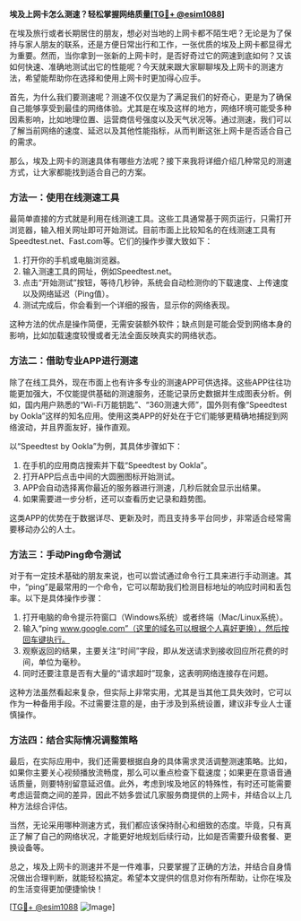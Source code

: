 **埃及上网卡怎么测速？轻松掌握网络质量[[TG💪+ @esim1088](https://t.me/s/esim1088)]**

在埃及旅行或者长期居住的朋友，想必对当地的上网卡都不陌生吧？无论是为了保持与家人朋友的联系，还是方便日常出行和工作，一张优质的埃及上网卡都显得尤为重要。然而，当你拿到一张新的上网卡时，是否好奇过它的网速到底如何？又该如何快速、准确地测试出它的性能呢？今天就来跟大家聊聊埃及上网卡的测速方法，希望能帮助你在选择和使用上网卡时更加得心应手。

首先，为什么我们要测速呢？测速不仅仅是为了满足我们的好奇心，更是为了确保自己能够享受到最佳的网络体验。尤其是在埃及这样的地方，网络环境可能受多种因素影响，比如地理位置、运营商信号强度以及天气状况等。通过测速，我们可以了解当前网络的速度、延迟以及其他性能指标，从而判断这张上网卡是否适合自己的需求。

那么，埃及上网卡的测速具体有哪些方法呢？接下来我将详细介绍几种常见的测速方式，让大家都能找到适合自己的方案。

### 方法一：使用在线测速工具

最简单直接的方式就是利用在线测速工具。这些工具通常基于网页运行，只需打开浏览器，输入相关网址即可开始测试。目前市面上比较知名的在线测速工具有Speedtest.net、Fast.com等。它们的操作步骤大致如下：

1. 打开你的手机或电脑浏览器。
2. 输入测速工具的网址，例如Speedtest.net。
3. 点击“开始测试”按钮，等待几秒钟，系统会自动检测你的下载速度、上传速度以及网络延迟（Ping值）。
4. 测试完成后，你会看到一个详细的报告，显示你的网络表现。

这种方法的优点是操作简便，无需安装额外软件；缺点则是可能会受到网络本身的影响，比如加载速度较慢或者无法全面反映真实的网络状态。

### 方法二：借助专业APP进行测速

除了在线工具外，现在市面上也有许多专业的测速APP可供选择。这些APP往往功能更加强大，不仅能提供基础的测速服务，还能记录历史数据并生成图表分析。例如，国内用户熟悉的“Wi-Fi万能钥匙”、“360测速大师”，国外则有像“Speedtest by Ookla”这样的知名应用。使用这类APP的好处在于它们能够更精确地捕捉到网络波动，并且界面友好，操作直观。

以“Speedtest by Ookla”为例，其具体步骤如下：

1. 在手机的应用商店搜索并下载“Speedtest by Ookla”。
2. 打开APP后点击中间的大圆圈图标开始测试。
3. APP会自动选择离你最近的服务器进行测速，几秒后就会显示出结果。
4. 如果需要进一步分析，还可以查看历史记录和趋势图。

这类APP的优势在于数据详尽、更新及时，而且支持多平台同步，非常适合经常需要移动办公的人士。

### 方法三：手动Ping命令测试

对于有一定技术基础的朋友来说，也可以尝试通过命令行工具来进行手动测速。其中，“ping”是最常用的一个命令，它可以帮助我们检测目标地址的响应时间和丢包率。以下是具体操作步骤：

1. 打开电脑的命令提示符窗口（Windows系统）或者终端（Mac/Linux系统）。
2. 输入“ping www.google.com”（这里的域名可以根据个人喜好更换），然后按回车键执行。
3. 观察返回的结果，主要关注“时间”字段，即从发送请求到接收回应所花费的时间，单位为毫秒。
4. 同时还要注意是否有大量的“请求超时”现象，这表明网络连接存在问题。

这种方法虽然看起来复杂，但实际上非常实用，尤其是当其他工具失效时，它可以作为一种备用手段。不过需要注意的是，由于涉及到系统设置，建议非专业人士谨慎操作。

### 方法四：结合实际情况调整策略

最后，在实际应用中，我们还需要根据自身的具体需求灵活调整测速策略。比如，如果你主要关心视频播放流畅度，那么可以重点检查下载速度；如果更在意语音通话质量，则要特别留意延迟值。此外，考虑到埃及地区的特殊性，有时还可能需要考虑运营商之间的差异，因此不妨多尝试几家服务商提供的上网卡，并结合以上几种方法综合评估。

当然，无论采用哪种测速方式，我们都应该保持耐心和细致的态度。毕竟，只有真正了解了自己的网络状况，才能更好地规划后续行动，比如是否需要升级套餐、更换设备等。

总之，埃及上网卡的测速并不是一件难事，只要掌握了正确的方法，并结合自身情况做出合理判断，就能轻松搞定。希望本文提供的信息对你有所帮助，让你在埃及的生活变得更加便捷愉快！

[[TG💪+ @esim1088](https://t.me/s/esim1088) ![Image](https://i.postimg.cc/4NQfJmqS/Snipaste-2025-05-13-00-14-12.png)]